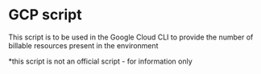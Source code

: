 # GCP script

This script is to be used in the Google Cloud CLI to provide the number of billable resources present in the environment

*this script is not an official script - for information only 

